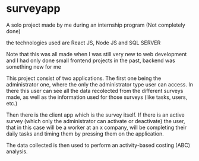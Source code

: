 # surveyapp
A solo project made by me during an internship program (Not completely done)

the technologies used are React JS, Node JS and SQL SERVER

Note that this was all made when I was still very new to web development and I had only done small frontend projects in the past, backend was something new for me

This project consist of two applications. The first one being the administrator one, where the only the administrator type user can access. In there this user can see
all the data recolected from the different surveys made, as well as the information used for those surveys (like tasks, users, etc.)

Then there is the client app which is the survey itself. If there is an active survey (which only the administrator can activate or deactivate) the user, that in this
case will be a worker at an x company, will be completing their daily tasks and timing them by pressing them on the application. 

The data collected is then used to perform an activity-based costing (ABC) analysis.
 
